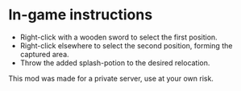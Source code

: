 # In-game instructions

- Right-click with a wooden sword to select the first position.
- Right-click elsewhere to select the second position, forming the captured area.
- Throw the added splash-potion to the desired relocation.


This mod was made for a private server, use at your own risk.
